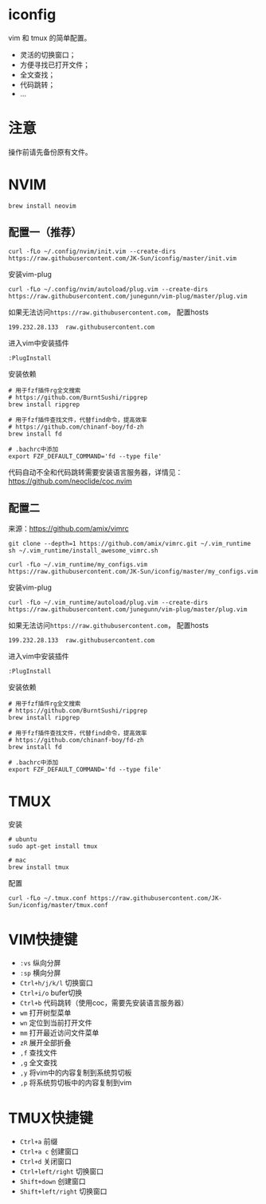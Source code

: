 # iconfig

vim 和 tmux 的简单配置。

- 灵活的切换窗口；
- 方便寻找已打开文件；
- 全文查找；
- 代码跳转；
- ...

# 注意

操作前请先备份原有文件。

# NVIM

```shell
brew install neovim
```

## 配置一（推荐）

```shell
curl -fLo ~/.config/nvim/init.vim --create-dirs https://raw.githubusercontent.com/JK-Sun/iconfig/master/init.vim
```

安装vim-plug

```shell
curl -fLo ~/.config/nvim/autoload/plug.vim --create-dirs https://raw.githubusercontent.com/junegunn/vim-plug/master/plug.vim
```

如果无法访问`https://raw.githubusercontent.com`， 配置hosts

```
199.232.28.133  raw.githubusercontent.com
```

进入vim中安装插件

```
:PlugInstall
```

安装依赖

```shell
# 用于fzf插件rg全文搜索
# https://github.com/BurntSushi/ripgrep
brew install ripgrep

# 用于fzf插件查找文件，代替find命令，提高效率
# https://github.com/chinanf-boy/fd-zh
brew install fd

# .bachrc中添加
export FZF_DEFAULT_COMMAND='fd --type file'
```

代码自动不全和代码跳转需要安装语言服务器，详情见：https://github.com/neoclide/coc.nvim


## 配置二

来源：https://github.com/amix/vimrc

```shell
git clone --depth=1 https://github.com/amix/vimrc.git ~/.vim_runtime
sh ~/.vim_runtime/install_awesome_vimrc.sh

curl -fLo ~/.vim_runtime/my_configs.vim https://raw.githubusercontent.com/JK-Sun/iconfig/master/my_configs.vim
```

安装vim-plug

```shell
curl -fLo ~/.vim_runtime/autoload/plug.vim --create-dirs https://raw.githubusercontent.com/junegunn/vim-plug/master/plug.vim
```

如果无法访问`https://raw.githubusercontent.com`， 配置hosts

```
199.232.28.133  raw.githubusercontent.com
```

进入vim中安装插件

```
:PlugInstall
```

安装依赖

```shell
# 用于fzf插件rg全文搜索
# https://github.com/BurntSushi/ripgrep
brew install ripgrep

# 用于fzf插件查找文件，代替find命令，提高效率
# https://github.com/chinanf-boy/fd-zh
brew install fd

# .bachrc中添加
export FZF_DEFAULT_COMMAND='fd --type file'
```


# TMUX

安装

```shell
# ubuntu
sudo apt-get install tmux

# mac
brew install tmux
```

配置

```shell
curl -fLo ~/.tmux.conf https://raw.githubusercontent.com/JK-Sun/iconfig/master/tmux.conf
```

# VIM快捷键

- `:vs`  纵向分屏
- `:sp`  横向分屏
- `Ctrl+h/j/k/l`  切换窗口
- `Ctrl+i/o`  bufer切换
- `Ctrl+b`  代码跳转（使用coc，需要先安装语言服务器）
- `wm`  打开树型菜单
- `wn`  定位到当前打开文件
- `mm`  打开最近访问文件菜单
- `zR` 展开全部折叠
- `,f` 查找文件
- `,g` 全文查找
- `,y` 将vim中的内容复制到系统剪切板
- `,p` 将系统剪切板中的内容复制到vim

# TMUX快捷键

- `Ctrl+a`  前缀
- `Ctrl+a c`  创建窗口
- `Ctrl+d`  关闭窗口
- `Ctrl+left/right`  切换窗口
- `Shift+down`  创建窗口
- `Shift+left/right`  切换窗口
